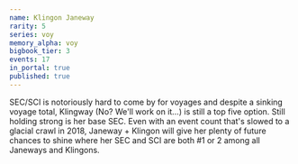 ```yaml
---
name: Klingon Janeway
rarity: 5
series: voy
memory_alpha: voy
bigbook_tier: 3
events: 17
in_portal: true
published: true
---
```


SEC/SCI is notoriously hard to come by for voyages and despite a sinking voyage total, Klingway (No? We'll work on it…) is still a top five option. Still holding strong is her base SEC. Even with an event count that's slowed to a glacial crawl in 2018, Janeway + Klingon will give her plenty of future chances to shine where her SEC and SCI are both #1 or 2 among all Janeways and Klingons.
